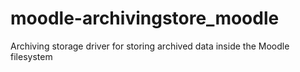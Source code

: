 # moodle-archivingstore_moodle
Archiving storage driver for storing archived data inside the Moodle filesystem
